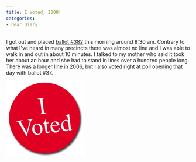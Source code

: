 ```yaml
---
title: I Voted, 2008!
categories:
- Dear Diary
---
```


I got out and placed [ballot #382](http://twitter.com/thingles/status/989382824) this morning around 8:30 am. Contrary to what I've heard in many precincts there was almost no line and I was able to walk in and out in about 10 minutes. I talked to my mother who said it took her about an hour and she had to stand in lines over a hundred people long. There was a [longer line in 2006](/thingelstad/37), but I also voted right at poll opening that day with ballot #37.

![i-voted.gif](/assets/posts/2008/i-voted.gif)
